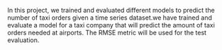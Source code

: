 In this project, we trained and evaluated different models to predict the number of taxi orders given a time series dataset.we have trained and evaluate a model for a taxi company that will predict the amount of taxi orders needed at airports. The RMSE metric will be used for the test evaluation. 
